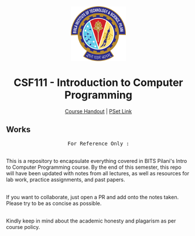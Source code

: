 # <br>
<p align="center">
<img src="./images/BITS_Pilani-Logo.svg.png" alt="logo" height="150"/>
</p>

<h1 align="center">
CSF111 - Introduction to Computer Programming
</h1>

<p align="center">
  <a href="https://drive.google.com/file/d/1EzvfQ0XRc1b71rMDpbHXK6kgkSXHpzw7/view?usp=sharing">Course Handout</a> | <a href="https://drive.google.com/drive/folders/1nJlpP9zI90u0imY9kPIJKlyZVfs2cdlL?usp=sharing">PSet Link</a>
</p>


## Works

<pre align="center">
For Reference Only :
</pre>

<br>This is a repository to encapsulate everything covered in BITS Pilani's Intro to Computer Programming course. By the end of this semester, this repo will have been updated with notes from all lectures, as well as resources for lab work, practice assignments, and past papers.

<br>If you want to collaborate, just open a PR and add onto the notes taken. Please try to be as concise as possible.

<br>Kindly keep in mind about the academic honesty and plagarism as per course policy. 

</p>
